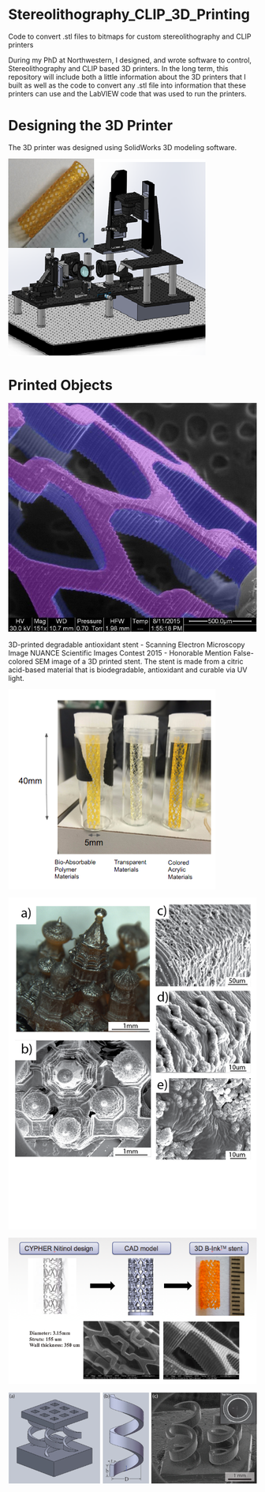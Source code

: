 # Stereolithography_CLIP_3D_Printing
Code to convert .stl files to bitmaps for custom stereolithography and CLIP printers

During my PhD at Northwestern, I designed, and wrote software to control, Stereolithography and CLIP based 3D printers.  In the long term, this repository will include both a little information about the 3D printers that I built as well as the code to convert any .stl file into information that these printers can use and the LabVIEW code that was used to run the printers.

# Designing the 3D Printer

The 3D printer was designed using SolidWorks 3D modeling software.  

![PhdThesisImage](Images/Evans_PhD_Thesis_Image.png)

# Printed Objects

![stentSEMImage](Images/stentSEMImage.jpeg)


3D-printed degradable antioxidant stent - Scanning Electron Microscopy Image
NUANCE Scientific Images Contest 2015 - Honorable Mention False-colored SEM image of a 3D printed stent. The stent is made from a citric acid-based material that is biodegradable, antioxidant and curable via UV light.


![clipPrintSamples](Images/CLIP_Print_Samples.png)


![stbasilcath](Images/St_Basils_Cathedral.png)

![stentSEMDesigns](Images/Stent_SEM_Designs.png)

![SpringAndCadSEM](Images/Spring_CAD_and_SEM.png)
